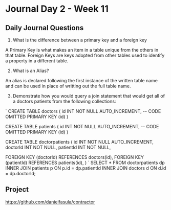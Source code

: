 # Journal Day 2 - Week 11

## Daily Journal Questions


1. What is the difference between a primary key and a foreign key

  A Primary Key is what makes an item in a table unique from the others in that table. Foreign Keys are keys adopted from other tables used to identify a property in a different table.

2. What is an Alias?

  An alias is declared following the first instance of the written table name and can be used in place of writting out the full table name.

3. Demonstrate how you would query a join statement that would get all of a doctors patients from the following collections:

`
CREATE TABLE doctors (
  id INT NOT NULL AUTO_INCREMENT,
  -- CODE OMITTED
  PRIMARY KEY (id)
)

CREATE TABLE patients (
  id INT NOT NULL AUTO_INCREMENT,
  -- CODE OMITTED
  PRIMARY KEY (id)
)

CREATE TABLE doctorpatients (
  id INT NOT NULL AUTO_INCREMENT,
  doctorId INT NOT NULL,
  patientId INT NOT NULL,

  FOREIGN KEY (doctorId)
    REFERENCES doctors(id),
  FOREIGN KEY (patientId)
    REFERENCES patients(id),
)
`
SELECT * FROM doctorpatients dp
INNER JOIN patients p ON p.id = dp.patientId
INNER JOIN doctors d ON d.id = dp.doctorId;

## Project

https://github.com/danielfasula/contractor